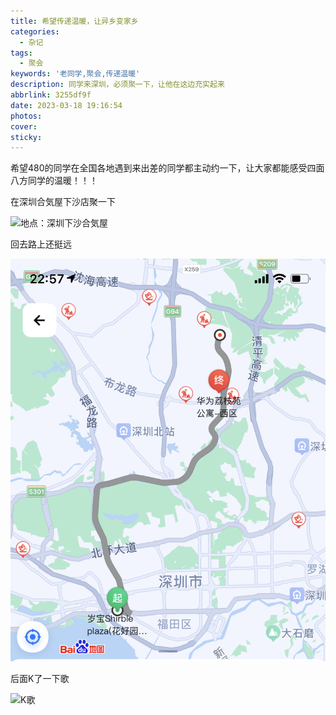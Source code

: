 ```yaml
---
title: 希望传递温暖，让异乡变家乡
categories:
  - 杂记
tags:
  - 聚会
keywords: '老同学,聚会,传递温暖'
description: 同学来深圳，必须聚一下，让他在这边充实起来
abbrlink: 3255df9f
date: 2023-03-18 19:16:54
photos:
cover:
sticky:
---
```


希望480的同学在全国各地遇到来出差的同学都主动约一下，让大家都能感受四面八方同学的温暖！！！

<!-- more -->

在深圳合気屋下沙店聚一下

![地点：深圳下沙合気屋](20230318/IMG_0743.jpg)



回去路上还挺远

![回去路线](20230318/IMG_0745.jpg)



后面K了一下歌

![K歌](20230318/IMG_0752.JPG)

